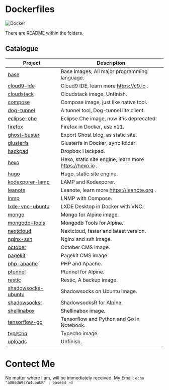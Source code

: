 # Dockerfiles

![Docker](https://assets-cdn.github.com/images/icons/emoji/unicode/1f433.png)

There are README within the folders.

## Catalogue
| Project                                  | Description                              |
| ---------------------------------------- | ---------------------------------------- |
| [base](https://github.com/izuolan/dockerfiles/base) | Base Images, All major programming language. |
| [cloud9-ide](https://github.com/izuolan/dockerfiles/cloud9-ide) | Cloud9 IDE, learn more https://c9.io .   |
| [cloudstack](https://github.com/izuolan/dockerfiles/cloudstack) | Cloudstack image, Unfinish.              |
| [compose](https://github.com/izuolan/dockerfiles/compose) | Compose image, just like native tool.    |
| [dog-tunnel](https://github.com/izuolan/dockerfiles/dog-tunnel) | A tunnel tool, Dog-tunnel lite client.   |
| [eclipse-che](https://github.com/izuolan/dockerfiles/eclipse-che) | Eclipse Che image,  now it'is deprecated. |
| [firefox](https://github.com/izuolan/dockerfiles/firefox) | Firefox in Docker, use x11.              |
| [ghost-buster](https://github.com/izuolan/dockerfiles/ghost-buster) | Export Ghost blog, as static site.       |
| [glusterfs](https://github.com/izuolan/dockerfiles/glusterfs) | Glusterfs in Docker, sync folder.        |
| [hackpad](https://github.com/izuolan/dockerfiles/hackpad) | Dropbox Hackpad.                         |
| [hexo](https://github.com/izuolan/dockerfiles/hexo) | Hexo, static site engine, learn more https://hexo.io . |
| [hugo](https://github.com/izuolan/dockerfiles/hugo) | Hugo, static site engine.                |
| [kodexporer-lamp](https://github.com/izuolan/dockerfiles/kodexporer-lamp) | LAMP and Kodexporer.                     |
| [leanote](https://github.com/izuolan/dockerfiles/leanote) | Leanote, learn more https://leanote.org . |
| [lnmp](https://github.com/izuolan/dockerfiles/lnmp) | LNMP with Compose.                       |
| [lxde-vnc-ubuntu](https://github.com/izuolan/dockerfiles/lxde-vnc-ubuntu) | LXDE Desktop in Docker with VNC.         |
| [mongo](https://github.com/izuolan/dockerfiles/mongo) | Mongo for Alpine image.                  |
| [mongodb-tools](https://github.com/izuolan/dockerfiles/mongodb-tools) | Mongodb Tools for Alpine.                |
| [nextcloud](https://github.com/izuolan/dockerfiles/nextcloud) | Nextcloud, faster and latest version.    |
| [nginx-ssh](https://github.com/izuolan/dockerfiles/nginx-ssh) | Nginx and ssh image.                     |
| [october](https://github.com/izuolan/dockerfiles/october) | October CMS image.                       |
| [pagekit](https://github.com/izuolan/dockerfiles/pagekit) | Pagekit CMS image.                       |
| [php-apache](https://github.com/izuolan/dockerfiles/php-apache) | PHP and Apache.                          |
| [ptunnel](https://github.com/izuolan/dockerfiles/ptunnel) | Ptunnel  for Alpine.                     |
| [restic](https://github.com/izuolan/dockerfiles/restic) | Restic, A backup image.                  |
| [shadowsocks-ubuntu](https://github.com/izuolan/dockerfiles/shadowsocks-ubuntu) | Shadowsocks on Ubuntu image.             |
| [shadowsocksr](https://github.com/izuolan/dockerfiles/shadowsocksr) | ShadowsocksR for Alpine.                 |
| [shellinabox](https://github.com/izuolan/dockerfiles/shellinabox) | Shellinabox image.                       |
| [tensorflow-go](https://github.com/izuolan/dockerfiles/tensorflow-go) | Tensorflow and Python and Go in Notebook. |
| [typecho](https://github.com/izuolan/dockerfiles/typecho) | Typecho image.                           |
| [uploads](https://github.com/izuolan/dockerfiles/uploads) | Unfinish.                                |

# Contect Me
No matter where I am, will be immediately received.
My Email: `echo "aUB6dW9sYW4ubWUK" | base64 -d`

